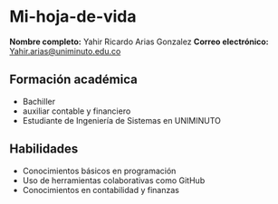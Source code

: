 # Mi-hoja-de-vida
**Nombre completo:** Yahir Ricardo Arias Gonzalez
**Correo electrónico:** Yahir.arias@uniminuto.edu.co
## Formación académica
- Bachiller
- auxiliar contable y financiero 
- Estudiante de Ingeniería de Sistemas en UNIMINUTO
## Habilidades
- Conocimientos básicos en programación
- Uso de herramientas colaborativas como GitHub
- Conocimientos en contabilidad y finanzas 
